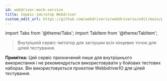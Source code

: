 ```yaml
---
id: webdriver-mock-service
title: Сервіс-імітатор Webdriver
custom_edit_url: https://github.com/webdriverio/webdriverio/edit/main/packages/wdio-webdriver-mock-service/README.md
---
```


import Tabs from '@theme/Tabs';
import TabItem from '@theme/TabItem';

> Внутрішній сервіс-імітатор для заглушки всіх кінцевих точок для цілей тестування.

__Примітка:__ Цей сервіс призначений лише для внутрішнього використання і не рекомендується використовувати у бойових тестових наборах. Він використовується проєктом WebbdriverIO для цілей тестування.